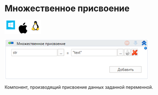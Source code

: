 # Множественное присвоение

![](<../../../.gitbook/assets/image (100) (1) (1) (1) (1) (1) (211).png>)

![](<../../../.gitbook/assets/image (114).png>)

Компонент, производящий присвоение данных заданной переменной.

